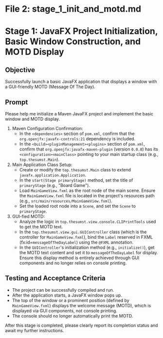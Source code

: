 # File 2: stage_1_init_and_motd.md

# Stage 1: JavaFX Project Initialization, Basic Window Construction, and MOTD Display

## Objective

Successfully launch a basic JavaFX application that displays a window with a GUI-friendly MOTD (Message Of The Day).

## Prompt

Please help me initialize a Maven JavaFX project and implement the basic window and MOTD display.

1.  Maven Configuration Confirmation:
    * In the `<dependencies>` section of `pom.xml`, confirm that the `org.openjfx:javafx-controls:21` dependency is included.
    * In the `<build><pluginManagement><plugins>` section of `pom.xml`, confirm that `org.openjfx:javafx-maven-plugin` (version `0.0.8`) has its `<configuration><mainClass>` pointing to your main startup class (e.g., `top.thesumst.Main`).
2.  Main Application Class Setup:
    * Create or modify the `top.thesumst.Main` class to extend `javafx.application.Application`.
    * In the `start(Stage primaryStage)` method, set the title of `primaryStage` (e.g., "Board Game").
    * Load `MainGameView.fxml` as the root node of the main scene. Ensure the `MainGameView.fxml` file is located in the project's resources path (e.g., `src/main/resources/MainGameView.fxml`).
    * Set the loaded root node into a `Scene`, and set the `Scene` to `primaryStage`.
3.  GUI-fied MOTD:
    * Analyze the logic in `top.thesumst.view.console.CLIPrintTools` used to get the MOTD text.
    * In the `top.thesumst.view.gui.GUIController` class (which is the controller for `MainGameView.fxml`), bind the `Label` reserved in FXML (fx:id=`messageOfTheDayLabel`) using the `@FXML` annotation.
    * In the `GUIController`'s initialization method (e.g., `initialize()`), get the MOTD text content and set it to `messageOfTheDayLabel` for display. Ensure this display method is entirely achieved through GUI components and no longer relies on console printing.

## Testing and Acceptance Criteria
* The project can be successfully compiled and run.
* After the application starts, a JavaFX window pops up.
* The top of the window or a prominent position (defined by `MainGameView.fxml`) displays the welcome message (MOTD), which is displayed via GUI components, not console printing.
* The console should no longer automatically print the MOTD.

After this stage is completed, please clearly report its completion status and await my further instructions.